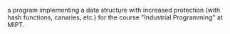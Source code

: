 a program implementing a data structure with increased protection (with hash functions, canaries, etc.) for the course "Industrial Programming" at MIPT.

